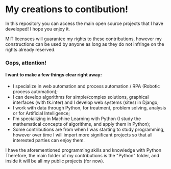 # My creations to contibution!
In this repository you can access the main open source projects that I have developed! I hope you enjoy it.<br />

MIT licensees will guarantee my rights to these contributions, however my constructions can be used by anyone as long as they do not infringe on the rights already reserved.

### Oops, attention!
#### I want to make a few things clear right away:
- I specialize in web automation and process automation / RPA (Robotic process automation);
- I can develop algorithms for simple/complex solutions, graphical interfaces (with tk.inter) and I develop web systems (sites) in Django;
- I work with data through Python, for treatment, problem solving, analysis or for Artificial Intelligence;
- I'm specializing in Machine Learning with Python (I study the mathematical concepts of algorithms, and apply them in Python);
- Some contributions are from when I was starting to study programming, however over time I will import more significant projects so that all interested parties can enjoy them.
<p>I have the aforementioned programming skills and knowledge with Python<br />
Therefore, the main folder of my contributions is the "Python" folder, and inside it will be all my public projects (for now).<p />
